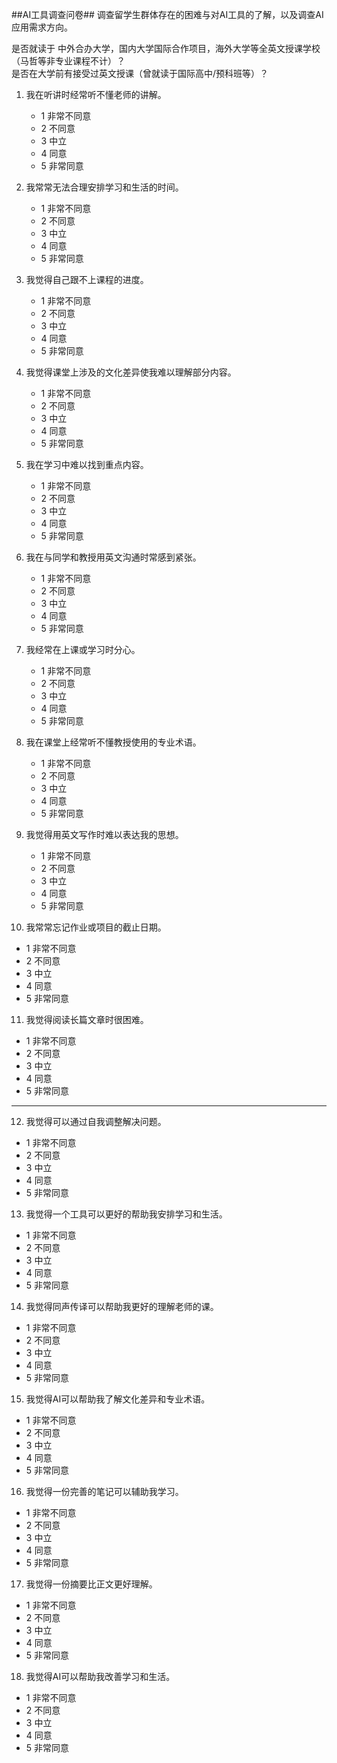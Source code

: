 ##AI工具调查问卷##
调查留学生群体存在的困难与对AI工具的了解，以及调查AI应用需求方向。


是否就读于 中外合办大学，国内大学国际合作项目，海外大学等全英文授课学校（马哲等非专业课程不计）？  
是否在大学前有接受过英文授课（曾就读于国际高中/预科班等）？

1. 我在听讲时经常听不懂老师的讲解。
   - 1  非常不同意
   - 2  不同意
   - 3  中立
   - 4  同意
   - 5  非常同意

2. 我常常无法合理安排学习和生活的时间。
   - 1  非常不同意
   - 2  不同意
   - 3  中立
   - 4  同意
   - 5  非常同意

3. 我觉得自己跟不上课程的进度。
   - 1  非常不同意
   - 2  不同意
   - 3  中立
   - 4  同意
   - 5  非常同意

4. 我觉得课堂上涉及的文化差异使我难以理解部分内容。
   - 1  非常不同意
   - 2  不同意
   - 3  中立
   - 4  同意
   - 5  非常同意

5. 我在学习中难以找到重点内容。
   - 1  非常不同意
   - 2  不同意
   - 3  中立
   - 4  同意
   - 5  非常同意

6. 我在与同学和教授用英文沟通时常感到紧张。
   - 1  非常不同意
   - 2  不同意
   - 3  中立
   - 4  同意
   - 5  非常同意

7. 我经常在上课或学习时分心。
   - 1  非常不同意
   - 2  不同意
   - 3  中立
   - 4  同意
   - 5  非常同意

8. 我在课堂上经常听不懂教授使用的专业术语。
   - 1  非常不同意
   - 2  不同意
   - 3  中立
   - 4  同意
   - 5  非常同意

9. 我觉得用英文写作时难以表达我的思想。
   - 1  非常不同意
   - 2  不同意
   - 3  中立
   - 4  同意
   - 5  非常同意

10. 我常常忘记作业或项目的截止日期。
   - 1  非常不同意
   - 2  不同意
   - 3  中立
   - 4  同意
   - 5  非常同意

11. 我觉得阅读长篇文章时很困难。
   - 1  非常不同意
   - 2  不同意
   - 3  中立
   - 4  同意
   - 5  非常同意

---

12. 我觉得可以通过自我调整解决问题。
   - 1  非常不同意
   - 2  不同意
   - 3  中立
   - 4  同意
   - 5  非常同意

13. 我觉得一个工具可以更好的帮助我安排学习和生活。
   - 1  非常不同意
   - 2  不同意
   - 3  中立
   - 4  同意
   - 5  非常同意

14. 我觉得同声传译可以帮助我更好的理解老师的课。
   - 1  非常不同意
   - 2  不同意
   - 3  中立
   - 4  同意
   - 5  非常同意

15. 我觉得AI可以帮助我了解文化差异和专业术语。
   - 1  非常不同意
   - 2  不同意
   - 3  中立
   - 4  同意
   - 5  非常同意

16. 我觉得一份完善的笔记可以辅助我学习。
   - 1  非常不同意
   - 2  不同意
   - 3  中立
   - 4  同意
   - 5  非常同意

17. 我觉得一份摘要比正文更好理解。
   - 1  非常不同意
   - 2  不同意
   - 3  中立
   - 4  同意
   - 5  非常同意

18. 我觉得AI可以帮助我改善学习和生活。
   - 1  非常不同意
   - 2  不同意
   - 3  中立
   - 4  同意
   - 5  非常同意
